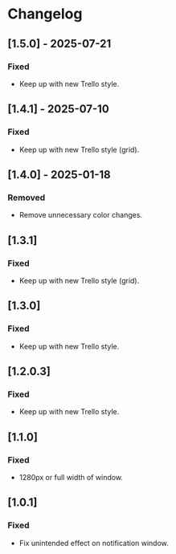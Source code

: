 # Changelog

## [1.5.0] - 2025-07-21
### Fixed
- Keep up with new Trello style.

## [1.4.1] - 2025-07-10
### Fixed
- Keep up with new Trello style (grid).

## [1.4.0] - 2025-01-18
### Removed
- Remove unnecessary color changes.

## [1.3.1]
### Fixed
- Keep up with new Trello style (grid).

## [1.3.0]
### Fixed
- Keep up with new Trello style.

## [1.2.0.3]
### Fixed
- Keep up with new Trello style.

## [1.1.0]
### Fixed
- 1280px or full width of window.

## [1.0.1]
### Fixed
- Fix unintended effect on notification window.